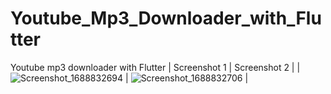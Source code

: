 # Youtube_Mp3_Downloader_with_Flutter
Youtube mp3 downloader with Flutter
| Screenshot 1 | Screenshot 2 |
| ![Screenshot_1688832694](https://github.com/melihcakmak64/Youtube_Mp3_Downloader_with_Flutter/assets/73065337/09cab970-9dca-4d92-bac8-7ace2ba7aaa4) | ![Screenshot_1688832706](https://github.com/melihcakmak64/Youtube_Mp3_Downloader_with_Flutter/assets/73065337/270588a4-ce19-43d0-b5d1-c93228d38cb6) |

